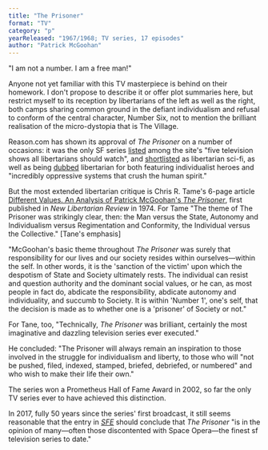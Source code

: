 ```yaml
---
title: "The Prisoner"
format: "TV"
category: "p"
yearReleased: "1967/1968; TV series, 17 episodes"
author: "Patrick McGoohan"
---
```

"I am not a number. I am a free man!"

Anyone not yet familiar with this TV  masterpiece is behind on their homework. I don't propose to describe  it or offer plot summaries here, but restrict myself to its  reception by libertarians of the left as well as the right, both  camps sharing common ground in the defiant individualism and refusal  to conform of the central character, Number Six, not to mention the  brilliant realisation of the micro-dystopia that is The Village.

Reason.com has shown its approval of _The  Prisoner_ on a number of occasions: it was the only SF series <a href="http://reason.com/reasontv/2014/10/01/the-5-best-libertarian-tv-shows-ever"> listed</a> among the site's "five television shows all libertarians should watch", and <a href="http://reason.com/blog/2010/01/12/liberals-and-libertarians-at-t"> shortlisted</a> as libertarian sci-fi, as well as being <a href="http://reason.com/blog/2004/03/05/the-libertarian-film-festival#comment"> dubbed</a> libertarian for both featuring individualist heroes and  "incredibly oppressive systems that crush the human spirit."

But the most extended libertarian critique is  Chris R. Tame's 6-page article <a href="http://www.libertarian.co.uk/lapubs/libre/libre001.pdf"> Different Values. An Analysis of Patrick McGoohan's <i>The Prisoner</i></a>,  first published in _New Libertarian Review_ in 1974. For Tame  "The theme of The Prisoner was strikingly clear, then: the Man  versus the State, Autonomy and Individualism versus  Regimentation and Conformity, the Individual versus the  Collective." [Tane's emphasis]

"McGoohan's basic theme throughout _The Prisoner_ was surely that responsibility for our lives and our society resides within ourselves—within the self. In other words, it is the 'sanction of the victim' upon which the despotism of State and Society ultimately rests. The individual can resist and question authority and the dominant social values, or he can, as most people in fact do, abdicate the responsibility, abdicate autonomy and individuality, and succumb to Society. It is within 'Number 1', one's self, that the decision is made as to whether one is a 'prisoner' of Society or not."

For Tane, too, "Technically, _The Prisoner_ was brilliant, certainly the most imaginative and dazzling television series ever executed."

He concluded: "The Prisoner will always remain an inspiration to those involved in the struggle for individualism and liberty, to those who will "not be pushed, filed, indexed, stamped, briefed, debriefed, or numbered" and who wish to make their life their own." 

The series won a Prometheus Hall of Fame Award in 2002, so far the only TV series ever to have achieved this distinction.

In 2017, fully 50 years since the series' first broadcast, it still seems reasonable that the entry in <a href="http://www.sf-encyclopedia.com/entry/prisoner_the">_SFE_</a> should conclude that _The Prisoner_ "is in the opinion of many—often those discontented with Space Opera—the finest sf television series to date."
 

